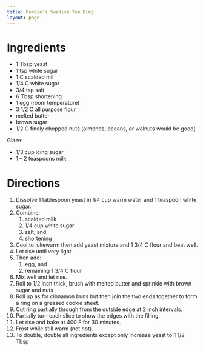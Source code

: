 ```yaml
---
title: Doodie’s Swedish Tea Ring
layout: page
---
```


# Ingredients

* 1 Tbsp yeast
* 1 tsp white sugar
* 1 C scalded mil
* 1/4 C white sugar
* 3/4 tsp salt
* 6 Tbsp shortening
* 1 egg (room temperature)
* 3 1/2 C all purpose flour
* melted butter
* brown sugar
* 1/2 C finely chopped nuts (almonds, pecans, or walnuts would be good)

Glaze: 
* 1/3 cup icing sugar
* 1 – 2 teaspoons milk

# Directions

1. Dissolve 1 tablespoon yeast in 1/4 cup warm water and 1 teaspoon white sugar.
1. Combine:
	1. scalded milk
	1. 1/4 cup white sugar
	1. salt, and
	1. shortening
1. Cool to lukewarm then add yeast mixture and 1 3/4 C flour and beat well.
1. Let rise until very light.
1. Then add:
	1. egg, and
	1. remaining 1 3/4 C flour
1. Mix well and let rise.
1. Roll to 1/2 inch thick, brush with melted butter and sprinkle with brown sugar and nuts
1. Roll up as for cinnamon buns but then join the two ends together to form a ring on a greased cookie sheet.
1. Cut ring partially through from the outside edge at 2 inch intervals.
1. Partially turn each slice to show the edges with the filling.
1. Let rise and bake at 400 F for 30 minutes.
1. Frost while still warm (not hot).
1. To double, double all ingredients except only increase yeast to 1 1/2 Tbsp
